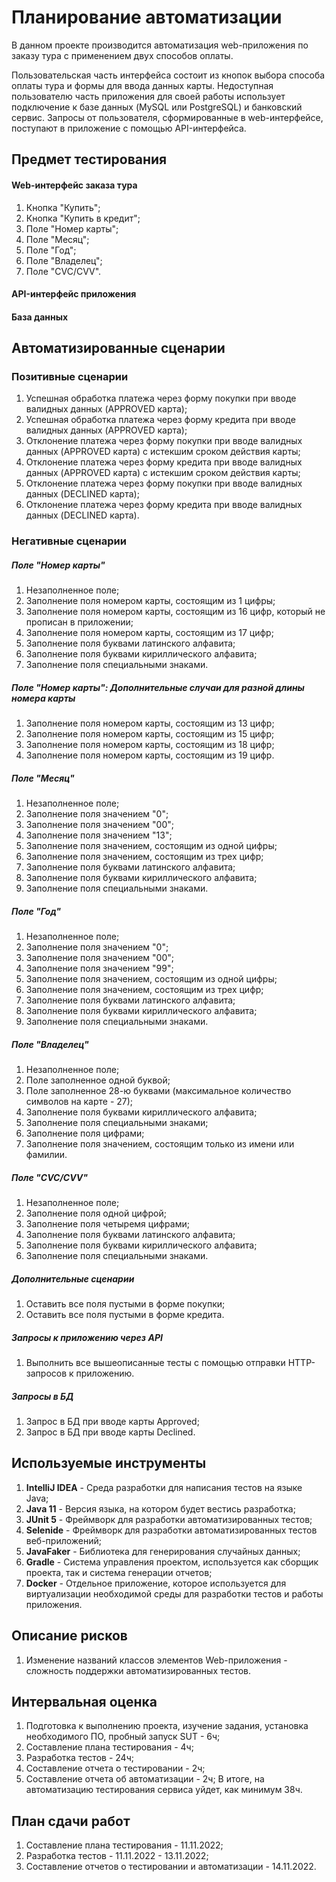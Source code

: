 # Планирование автоматизации

В данном проекте производится автоматизация web-приложения по заказу тура с применением двух способов оплаты.

Пользовательская часть интерфейса состоит из кнопок выбора способа оплаты тура и формы для ввода данных карты.
Недоступная пользователю часть приложения для своей работы использует подключение к базе данных (MySQL или PostgreSQL) и банковский сервис.
Запросы от пользователя, сформированные в web-интерфейсе, поступают в приложение с помощью API-интерфейса.

## Предмет тестирования
#### Web-интерфейс заказа тура
1. Кнопка "Купить";
2. Кнопка "Купить в кредит";
3. Поле "Номер карты";
4. Поле "Месяц";
5. Поле "Год";
6. Поле "Владелец";
7. Поле "CVC/CVV".
#### API-интерфейс приложения
#### База данных

## Автоматизированные сценарии
### Позитивные сценарии
1. Успешная обработка платежа через форму покупки при вводе валидных данных (APPROVED карта);
2. Успешная обработка платежа через форму кредита при вводе валидных данных (APPROVED карта);
3. Отклонение платежа через форму покупки при вводе валидных данных (APPROVED карта) с истекшим сроком действия карты;
4. Отклонение платежа через форму кредита при вводе валидных данных (APPROVED карта) с истекшим сроком действия карты;
5. Отклонение платежа через форму покупки при вводе валидных данных (DECLINED карта);
6. Отклонение платежа через форму кредита при вводе валидных данных (DECLINED карта).
### Негативные сценарии
##### Поле "Номер карты"
1. Незаполненное поле;
2. Заполнение поля номером карты, состоящим из 1 цифры;
3. Заполнение поля номером карты, состоящим из 16 цифр, который не прописан в приложении;
4. Заполнение поля номером карты, состоящим из 17 цифр;
5. Заполнение поля буквами латинского алфавита;
6. Заполнение поля буквами кириллического алфавита;
7. Заполнение поля специальными знаками.
##### Поле "Номер карты": Дополнительные случаи для разной длины номера карты
1. Заполнение поля номером карты, состоящим из 13 цифр;
2. Заполнение поля номером карты, состоящим из 15 цифр;
3. Заполнение поля номером карты, состоящим из 18 цифр;
4. Заполнение поля номером карты, состоящим из 19 цифр.
##### Поле "Месяц"
1. Незаполненное поле;
2. Заполнение поля значением "0";
3. Заполнение поля значением "00";
4. Заполнение поля значением "13";
5. Заполнение поля значением, состоящим из одной цифры;
6. Заполнение поля значением, состоящим из трех цифр;
7. Заполнение поля буквами латинского алфавита;
8. Заполнение поля буквами кириллического алфавита;
9. Заполнение поля специальными знаками.
##### Поле "Год"
1. Незаполненное поле;
2. Заполнение поля значением "0";
3. Заполнение поля значением "00";
4. Заполнение поля значением "99";
5. Заполнение поля значением, состоящим из одной цифры;
6. Заполнение поля значением, состоящим из трех цифр;
7. Заполнение поля буквами латинского алфавита;
8. Заполнение поля буквами кириллического алфавита;
9. Заполнение поля специальными знаками.
##### Поле "Владелец"
1. Незаполненное поле;
2. Поле заполненное одной буквой;
3. Поле заполненное 28-ю буквами (максимальное количество символов на карте - 27);
4. Заполнение поля буквами кириллического алфавита;
5. Заполнение поля специальными знаками;
6. Заполнение поля цифрами;
7. Заполнение поля значением, состоящим только из имени или фамилии.
##### Поле "CVC/CVV"
1. Незаполненное поле;
2. Заполнение поля одной цифрой;
3. Заполнение поля четыремя цифрами;
4. Заполнение поля буквами латинского алфавита;
5. Заполнение поля буквами кириллического алфавита;
6. Заполнение поля специальными знаками.
##### Дополнительные сценарии
1. Оставить все поля пустыми в форме покупки;
2. Оставить все поля пустыми в форме кредита.
##### Запросы к приложению через API
1. Выполнить все вышеописанные тесты с помощью отправки HTTP-запросов к приложению.
##### Запросы в БД
1. Запрос в БД при вводе карты Approved;
2. Запрос в БД при вводе карты Declined.

## Используемые инструменты
1. **IntelliJ IDEA** - Среда разработки для написания тестов на языке Java;
2. **Java 11** - Версия языка, на котором будет вестись разработка;
3. **JUnit 5** - Фреймворк для разработки автоматизированных тестов;
4. **Selenide** - Фреймворк для разработки автоматизированных тестов веб-приложений;
5. **JavaFaker** - Библиотека для генерирования случайных данных;
6. **Gradle** - Система управления проектом, используется как сборщик проекта, так и система генерации отчетов;
7. **Docker** - Отдельное приложение, которое используется для виртуализации необходимой среды для разработки тестов и работы приложения.

## Описание рисков
1. Изменение названий классов элементов Web-приложения - сложность поддержки автоматизированных тестов.

## Интервальная оценка
1. Подготовка к выполнению проекта, изучение задания, установка необходимого ПО, пробный запуск SUT - 6ч;
2. Составление плана тестирования - 4ч;
3. Разработка тестов - 24ч;
4. Составление отчета о тестировании - 2ч;
5. Составление отчета об автоматизации - 2ч;
В итоге, на автоматизацию тестирования сервиса уйдет, как минимум 38ч.

## План сдачи работ
1. Составление плана тестирования - 11.11.2022;
2. Разработка тестов - 11.11.2022 - 13.11.2022;
3. Составление отчетов о тестировании и автоматизации - 14.11.2022.
